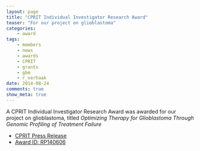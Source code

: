 ```yaml
---
layout: page
title: "CPRIT Individual Investigator Research Award"
teaser: "For our project on glioblastoma"
categories:
    - award
tags:
    - members
    - news
    - awards
    - CPRIT
    - grants
    - gbm
    - r_verhaak
date: 2014-08-24
comments: true
show_meta: true
---
```

 
A CPRIT Individual Investigator Research Award was awarded for our project on glioblastoma, titled *Optimizing Therapy for Glioblastoma Through Genomic Profiling of Treatment Failure*

*   [CPRIT Press Release](http://www.cprit.state.tx.us/news/cprit-supporting-promising-advances-from-prevention-to-discovery-and-delivery/)
*   [Award ID: RP140606](http://www.cprit.state.tx.us/files/funded-grants/RP140606.pdf)
